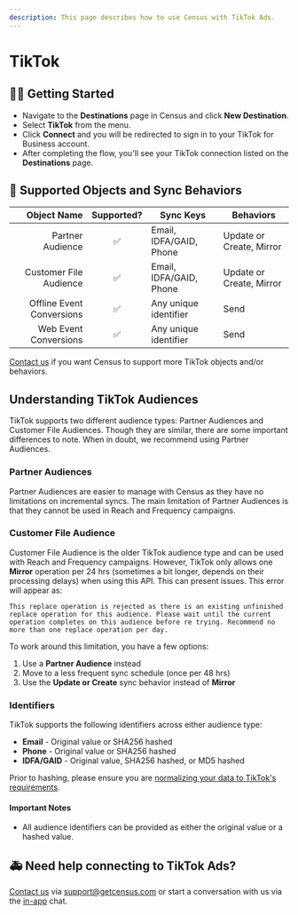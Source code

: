```yaml
---
description: This page describes how to use Census with TikTok Ads.
---
```


# TikTok

## 🏃‍♀️ Getting Started

* Navigate to the **Destinations** page in Census and click **New Destination**.
* Select **TikTok** from the menu.
* Click **Connect** and you will be redirected to sign in to your TikTok for Business account.
* After completing the flow, you'll see your TikTok connection listed on the **Destinations** page.

## 🔀 Supported Objects and Sync Behaviors <a href="#supported-objects-and-sync-behaviors" id="supported-objects-and-sync-behaviors"></a>

| **Object Name** | **Supported?** | **Sync Keys**           | **Behaviors**            |
| --------------: | :------------: |-------------------------|--------------------------|
| Partner Audience | ✅ | Email, IDFA/GAID, Phone | Update or Create, Mirror |
| Customer File Audience | ✅ | Email, IDFA/GAID, Phone               | Update or Create, Mirror |
| Offline Event Conversions | ✅ | Any unique identifier               | Send                     |
| Web Event Conversions | ✅ | Any unique identifier               | Send                     |

[Contact us](mailto:support@getcensus.com) if you want Census to support more TikTok objects and/or behaviors.

## Understanding TikTok Audiences

TikTok supports two different audience types: Partner Audiences and Customer File Audiences. Though they are similar, there are some important differences to note. When in doubt, we recommend using Partner Audiences.

### Partner Audiences
Partner Audiences are easier to manage with Census as they have no limitations on incremental syncs. The main limitation of Partner Audiences is that they cannot be used in Reach and Frequency campaigns.

### Customer File Audience
Customer File Audience is the older TikTok audience type and can be used with Reach and Frequency campaigns. However, TikTok only allows one **Mirror** operation per 24 hrs (sometimes a bit longer, depends on their processing delays) when using this API. This can present issues. This error will appear as:

```
This replace operation is rejected as there is an existing unfinished replace operation for this audience. Please wait until the current operation completes on this audience before re trying. Recommend no more than one replace operation per day.
```

To work around this limitation, you have a few options:
1. Use a **Partner Audience** instead
2. Move to a less frequent sync schedule (once per 48 hrs)
3. Use the **Update or Create** sync behavior instead of **Mirror**

### Identifiers
TikTok supports the following identifiers across either audience type:

- **Email** - Original value or SHA256 hashed
- **Phone** - Original value or SHA256 hashed
- **IDFA/GAID** - Original value, SHA256 hashed, or MD5 hashed

Prior to hashing, please ensure you are [normalizing your data to TikTok's requirements](https://ads.tiktok.com/gateway/docs/index?identify_key=2b9b4278e47b275f36e7c39a4af4ba067d088e031d5f5fe45d381559ac89ba48&language=ENGLISH&doc_id=1701890972946433#item-link-Before%20you%20begin:~:text=Important%20notes%20for%20passing%20hashed%20values%3A).

#### Important Notes

* All audience identifiers can be provided as either the original value or a hashed value.

## 🚑 Need help connecting to TikTok Ads?

[Contact us](mailto:support@getcensus.com) via support@getcensus.com or start a conversation with us via the [in-app](https://app.getcensus.com) chat.

